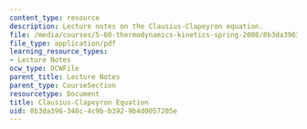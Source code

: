 ```yaml
---
content_type: resource
description: Lecture notes on the Clausius-Clapeyron equation.
file: /media/courses/5-60-thermodynamics-kinetics-spring-2008/8b3da396348c4c9bb3929b4d0057205e_5_60_lecture19.pdf
file_type: application/pdf
learning_resource_types:
- Lecture Notes
ocw_type: OCWFile
parent_title: Lecture Notes
parent_type: CourseSection
resourcetype: Document
title: Clausius-Clapeyron Equation
uid: 8b3da396-348c-4c9b-b392-9b4d0057205e
---
```

